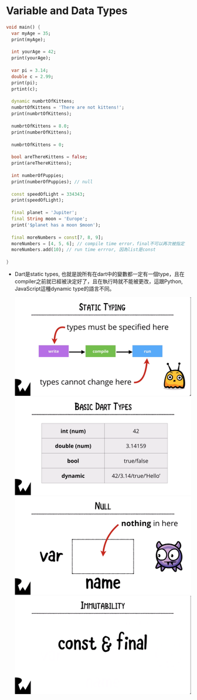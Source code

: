 # Variable and Data Types

```dart
void main() {
  var myAge = 35;
  print(myAge);
  
  int yourAge = 42;
  print(yourAge);
  
  var pi = 3.14;
  double c = 2.99;
  print(pi);
  prtint(c);
  
  dynamic numbrtOfKittens; 
  numbrtOfKittens = 'There are not kittens!';
  print(numbrtOfKittens);
  
  numbrtOfKittens = 8.0;
  print(numberOfKittens);
  
  numbrtOfKittens = 0;
  
  bool areThereKittens = false;
  print(areThereKittens);
  
  int numberOfPuppies;
  print(numberOfPuppies); // null
  
  const speedOfLight = 334343;
  print(speedOfLight);
  
  final planet = 'Jupiter';
  final String moon = 'Europe';
  print('$planet has a moon $moon');
  
  final moreNumbers = const[7, 8, 9];
  moreNumbers = [4, 5, 6]; // compile time error，final不可以再次被指定
  moreNumbers.add(10); // run time errror, 因為list是const

}
```

- Dart是static types, 也就是說所有在dart中的變數都一定有一個type，且在compiler之前就已經被決定好了，且在執行時就不能被更改，這跟Python, JavaScript這種dynamic type的語言不同。

  <img src="../.gitbook/assets_Dart/7.png" style="zoom:50%;" />

  <img src="../.gitbook/assets_Dart/8.png" style="zoom:50%;" />

  <img src="../.gitbook/assets_Dart/9.png" style="zoom:50%;" />

  <img src="../.gitbook/assets_Dart/10.png" style="zoom:50%;" />